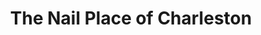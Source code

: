 ---
title: "The Nail Place of Charleston"
url: /charleston/the-nail-place-of-charleston/
shop: Kosmetik
---